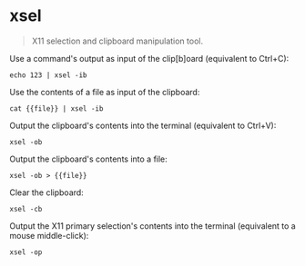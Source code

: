 xsel
====

> X11 selection and clipboard manipulation tool.

Use a command's output as input of the clip[b]oard (equivalent to Ctrl+C):

    echo 123 | xsel -ib

Use the contents of a file as input of the clipboard:

    cat {{file}} | xsel -ib

Output the clipboard's contents into the terminal (equivalent to Ctrl+V):

    xsel -ob

Output the clipboard's contents into a file:

    xsel -ob > {{file}}

Clear the clipboard:

    xsel -cb

Output the X11 primary selection's contents into the terminal (equivalent to a mouse middle-click):

    xsel -op
